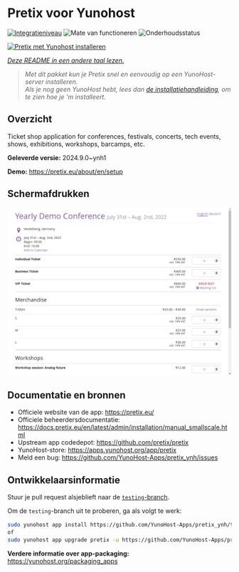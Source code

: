 <!--
NB: Deze README is automatisch gegenereerd door <https://github.com/YunoHost/apps/tree/master/tools/readme_generator>
Hij mag NIET handmatig aangepast worden.
-->

# Pretix voor Yunohost

[![Integratieniveau](https://apps.yunohost.org/badge/integration/pretix)](https://ci-apps.yunohost.org/ci/apps/pretix/)
![Mate van functioneren](https://apps.yunohost.org/badge/state/pretix)
![Onderhoudsstatus](https://apps.yunohost.org/badge/maintained/pretix)

[![Pretix met Yunohost installeren](https://install-app.yunohost.org/install-with-yunohost.svg)](https://install-app.yunohost.org/?app=pretix)

*[Deze README in een andere taal lezen.](./ALL_README.md)*

> *Met dit pakket kun je Pretix snel en eenvoudig op een YunoHost-server installeren.*  
> *Als je nog geen YunoHost hebt, lees dan [de installatiehandleiding](https://yunohost.org/install), om te zien hoe je 'm installeert.*

## Overzicht

Ticket shop application for conferences, festivals, concerts, tech events, shows, exhibitions, workshops, barcamps, etc.

**Geleverde versie:** 2024.9.0~ynh1

**Demo:** <https://pretix.eu/about/en/setup>

## Schermafdrukken

![Schermafdrukken van Pretix](./doc/screenshots/screenshot.png)

## Documentatie en bronnen

- Officiele website van de app: <https://pretix.eu/>
- Officiele beheerdersdocumentatie: <https://docs.pretix.eu/en/latest/admin/installation/manual_smallscale.html>
- Upstream app codedepot: <https://github.com/pretix/pretix>
- YunoHost-store: <https://apps.yunohost.org/app/pretix>
- Meld een bug: <https://github.com/YunoHost-Apps/pretix_ynh/issues>

## Ontwikkelaarsinformatie

Stuur je pull request alsjeblieft naar de [`testing`-branch](https://github.com/YunoHost-Apps/pretix_ynh/tree/testing).

Om de `testing`-branch uit te proberen, ga als volgt te werk:

```bash
sudo yunohost app install https://github.com/YunoHost-Apps/pretix_ynh/tree/testing --debug
of
sudo yunohost app upgrade pretix -u https://github.com/YunoHost-Apps/pretix_ynh/tree/testing --debug
```

**Verdere informatie over app-packaging:** <https://yunohost.org/packaging_apps>
